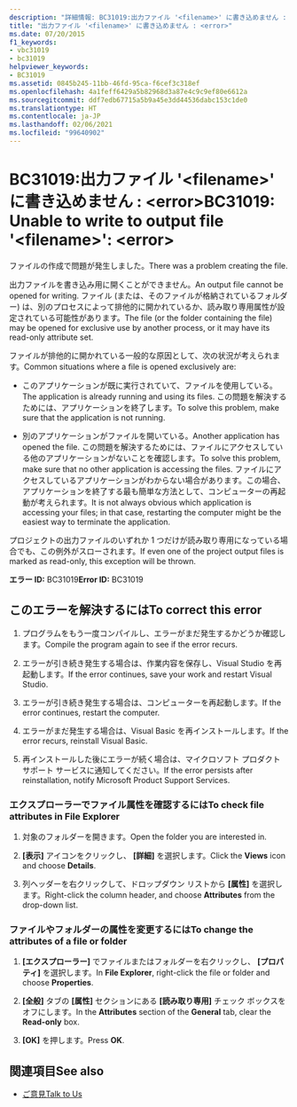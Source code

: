 ```yaml
---
description: "詳細情報: BC31019:出力ファイル '<filename>' に書き込めません : <error>"
title: "出力ファイル '<filename>' に書き込めません : <error>"
ms.date: 07/20/2015
f1_keywords:
- vbc31019
- bc31019
helpviewer_keywords:
- BC31019
ms.assetid: 0845b245-11bb-46fd-95ca-f6cef3c318ef
ms.openlocfilehash: 4a1feff6429a5b82968d3a87e4c9c9ef80e6612a
ms.sourcegitcommit: ddf7edb67715a5b9a45e3dd44536dabc153c1de0
ms.translationtype: HT
ms.contentlocale: ja-JP
ms.lasthandoff: 02/06/2021
ms.locfileid: "99640902"
---
```

# <a name="bc31019-unable-to-write-to-output-file-filename-error"></a><span data-ttu-id="9aff3-103">BC31019:出力ファイル '\<filename>' に書き込めません : \<error></span><span class="sxs-lookup"><span data-stu-id="9aff3-103">BC31019: Unable to write to output file '\<filename>': \<error></span></span>

<span data-ttu-id="9aff3-104">ファイルの作成で問題が発生しました。</span><span class="sxs-lookup"><span data-stu-id="9aff3-104">There was a problem creating the file.</span></span>

 <span data-ttu-id="9aff3-105">出力ファイルを書き込み用に開くことができません。</span><span class="sxs-lookup"><span data-stu-id="9aff3-105">An output file cannot be opened for writing.</span></span> <span data-ttu-id="9aff3-106">ファイル (または、そのファイルが格納されているフォルダー) は、別のプロセスによって排他的に開かれているか、読み取り専用属性が設定されている可能性があります。</span><span class="sxs-lookup"><span data-stu-id="9aff3-106">The file (or the folder containing the file) may be opened for exclusive use by another process, or it may have its read-only attribute set.</span></span>

 <span data-ttu-id="9aff3-107">ファイルが排他的に開かれている一般的な原因として、次の状況が考えられます。</span><span class="sxs-lookup"><span data-stu-id="9aff3-107">Common situations where a file is opened exclusively are:</span></span>

- <span data-ttu-id="9aff3-108">このアプリケーションが既に実行されていて、ファイルを使用している。</span><span class="sxs-lookup"><span data-stu-id="9aff3-108">The application is already running and using its files.</span></span> <span data-ttu-id="9aff3-109">この問題を解決するためには、アプリケーションを終了します。</span><span class="sxs-lookup"><span data-stu-id="9aff3-109">To solve this problem, make sure that the application is not running.</span></span>

- <span data-ttu-id="9aff3-110">別のアプリケーションがファイルを開いている。</span><span class="sxs-lookup"><span data-stu-id="9aff3-110">Another application has opened the file.</span></span> <span data-ttu-id="9aff3-111">この問題を解決するためには、ファイルにアクセスしている他のアプリケーションがないことを確認します。</span><span class="sxs-lookup"><span data-stu-id="9aff3-111">To solve this problem, make sure that no other application is accessing the files.</span></span> <span data-ttu-id="9aff3-112">ファイルにアクセスしているアプリケーションがわからない場合があります。この場合、アプリケーションを終了する最も簡単な方法として、コンピューターの再起動が考えられます。</span><span class="sxs-lookup"><span data-stu-id="9aff3-112">It is not always obvious which application is accessing your files; in that case, restarting the computer might be the easiest way to terminate the application.</span></span>

 <span data-ttu-id="9aff3-113">プロジェクトの出力ファイルのいずれか 1 つだけが読み取り専用になっている場合でも、この例外がスローされます。</span><span class="sxs-lookup"><span data-stu-id="9aff3-113">If even one of the project output files is marked as read-only, this exception will be thrown.</span></span>

 <span data-ttu-id="9aff3-114">**エラー ID:** BC31019</span><span class="sxs-lookup"><span data-stu-id="9aff3-114">**Error ID:** BC31019</span></span>

## <a name="to-correct-this-error"></a><span data-ttu-id="9aff3-115">このエラーを解決するには</span><span class="sxs-lookup"><span data-stu-id="9aff3-115">To correct this error</span></span>

1. <span data-ttu-id="9aff3-116">プログラムをもう一度コンパイルし、エラーがまだ発生するかどうか確認します。</span><span class="sxs-lookup"><span data-stu-id="9aff3-116">Compile the program again to see if the error recurs.</span></span>

2. <span data-ttu-id="9aff3-117">エラーが引き続き発生する場合は、作業内容を保存し、Visual Studio を再起動します。</span><span class="sxs-lookup"><span data-stu-id="9aff3-117">If the error continues, save your work and restart Visual Studio.</span></span>

3. <span data-ttu-id="9aff3-118">エラーが引き続き発生する場合は、コンピューターを再起動します。</span><span class="sxs-lookup"><span data-stu-id="9aff3-118">If the error continues, restart the computer.</span></span>

4. <span data-ttu-id="9aff3-119">エラーがまだ発生する場合は、Visual Basic を再インストールします。</span><span class="sxs-lookup"><span data-stu-id="9aff3-119">If the error recurs, reinstall Visual Basic.</span></span>

5. <span data-ttu-id="9aff3-120">再インストールした後にエラーが続く場合は、マイクロソフト プロダクト サポート サービスに通知してください。</span><span class="sxs-lookup"><span data-stu-id="9aff3-120">If the error persists after reinstallation, notify Microsoft Product Support Services.</span></span>

### <a name="to-check-file-attributes-in-file-explorer"></a><span data-ttu-id="9aff3-121">エクスプローラーでファイル属性を確認するには</span><span class="sxs-lookup"><span data-stu-id="9aff3-121">To check file attributes in File Explorer</span></span>

1. <span data-ttu-id="9aff3-122">対象のフォルダーを開きます。</span><span class="sxs-lookup"><span data-stu-id="9aff3-122">Open the folder you are interested in.</span></span>

2. <span data-ttu-id="9aff3-123">**[表示]** アイコンをクリックし、 **[詳細]** を選択します。</span><span class="sxs-lookup"><span data-stu-id="9aff3-123">Click the **Views** icon and choose **Details**.</span></span>

3. <span data-ttu-id="9aff3-124">列ヘッダーを右クリックして、ドロップダウン リストから **[属性]** を選択します。</span><span class="sxs-lookup"><span data-stu-id="9aff3-124">Right-click the column header, and choose **Attributes** from the drop-down list.</span></span>

### <a name="to-change-the-attributes-of-a-file-or-folder"></a><span data-ttu-id="9aff3-125">ファイルやフォルダーの属性を変更するには</span><span class="sxs-lookup"><span data-stu-id="9aff3-125">To change the attributes of a file or folder</span></span>

1. <span data-ttu-id="9aff3-126">**[エクスプローラー]** でファイルまたはフォルダーを右クリックし、 **[プロパティ]** を選択します。</span><span class="sxs-lookup"><span data-stu-id="9aff3-126">In **File Explorer**, right-click the file or folder and choose **Properties**.</span></span>

2. <span data-ttu-id="9aff3-127">**[全般]** タブの **[属性]** セクションにある **[読み取り専用]** チェック ボックスをオフにします。</span><span class="sxs-lookup"><span data-stu-id="9aff3-127">In the **Attributes** section of the **General** tab, clear the **Read-only** box.</span></span>

3. <span data-ttu-id="9aff3-128">**[OK]** を押します。</span><span class="sxs-lookup"><span data-stu-id="9aff3-128">Press **OK**.</span></span>

## <a name="see-also"></a><span data-ttu-id="9aff3-129">関連項目</span><span class="sxs-lookup"><span data-stu-id="9aff3-129">See also</span></span>

- [<span data-ttu-id="9aff3-130">ご意見</span><span class="sxs-lookup"><span data-stu-id="9aff3-130">Talk to Us</span></span>](/visualstudio/ide/feedback-options)
